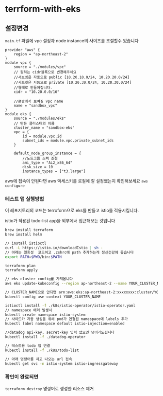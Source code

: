 # terrform-with-eks

## 설정변경

`main.tf` 파일에 vpc 설정과 node instance의 사이즈를 조절할수 있습니다

```hcl
provider "aws" {
	region = "ap-northeast-2"
}
module vpc {
	source = "./modules/vpc"
	// 원하는 cidr블록으로 변경해주세요
	//서브넷은 자동으로 public [10.20.10.0/24, 10.20.20.0/24]
	//서브넷은 자동으로 private [10.20.30.0/24, 10.20.30.0/24]
	//형태로 만들어집니다.
	cidr = "10.20.0.0/16"

	//콘솔에서 보여질 vpc name
	name = "sandbox_vpc"
}
module eks {
	source = "./modules/eks"
	// 만든 클러스터의 이름
	cluster_name = "sandbox-eks"
	vpc = {
		id = module.vpc.id
		subnet_ids = module.vpc.private_subnet_ids
	}

	default_node_group_instance = {
		//노드그룹 스펙 조절
		ami_type = "AL2_x86_64"
		disk_size = 10
		instance_types = ["t3.large"]
```

aws에 접속이 안된다면 aws 액세스키를 로컬에 잘 설정했는지 확인해보세요
`aws configure`

### 테스트 앱 실행방법

이 레포지토리의 코드는
terroform으로 eks를 만들고 istio를 적용시킵니다.

istio가 적용된 todo-list app을 외부에서 접근해보는 것입니다

```zsh
brew install terraform
brew install helm

// install istioctl
curl -L https://istio.io/downloadIstio | sh -
// 아래는 일회성  코드이고 .zshrc에 path 추가하는게 정신건강에 좋습니다
export PATH=$PWD/bin:$PATH

terraform plan
terraform apply

// eks cluster config를 가져옵니다
aws eks update-kubeconfig --region ap-northeast-2 --name YOUR_CLUSTER_NAME

// CLUSTER_NAME으로 안되면 arn:aws:eks:ap-northeast-2:xxxxxxxx:cluster/YOUR_CLUSTER_NAME 이런 형태입니다
kubectl config use-context YOUR_CLUSTER_NAME

istioctl install -f ./k8s/istio-operator/istio-operator.yaml
// namespace 에러 발생시
kubectl create namespace istio-system
// 사이드카 자동 생성을 위해 pod가 연결된 namespace에 labels 추가
kubectl label namespace default istio-injection=enabled

//datadog api-key, secret-key 입력 없으면 넘어가도됩니다
kubectl install -f ./datadog-operator

// 테스트용 todo 앱 연결
kubectl install -f ./k8s/todo-list

// 아래 명령어를 치고 나오는 url 접속
kubectl get svc -n istio-system istio-ingressgateway
```

### 확인이 완료되면

`terraform destroy` 명령어로 생성한 리소스 제거

